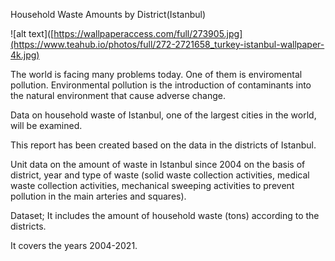 Household Waste Amounts by District(Istanbul)

![alt text]([https://wallpaperaccess.com/full/273905.jpg](https://www.teahub.io/photos/full/272-2721658_turkey-istanbul-wallpaper-4k.jpg)


The world is facing many problems today. One of them is enviromental pollution. Environmental pollution is the introduction of contaminants into the natural environment that cause adverse change.

Data on household waste of Istanbul, one of the largest cities in the world, will be examined.

This report has been created based on the data in the districts of Istanbul.

Unit data on the amount of waste in Istanbul since 2004 on the basis of district, year and type of waste (solid waste collection activities, medical waste collection activities, mechanical sweeping activities to prevent pollution in the main arteries and squares).

Dataset; It includes the amount of household waste (tons) according to the districts.

It covers the years 2004-2021.
